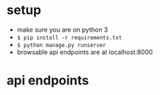 # setup
- make sure you are on python 3
- `$ pip install -r requirements.txt`
- `$ python manage.py runserver`
- browsable api endpoints are at localhost:8000

# api endpoints
